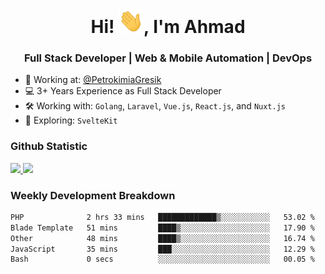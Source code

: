<h1 align="center">Hi! <img src="https://raw.githubusercontent.com/ABSphreak/ABSphreak/master/gifs/Hi.gif" width="40px" />, I'm Ahmad</h1>

<h3 align="center">Full Stack Developer | Web & Mobile Automation | DevOps </h3>

- 🏢 Working at: [@PetrokimiaGresik](https://petrokimia-gresik.com)  
- 💻 3+ Years Experience as Full Stack Developer  
- 🛠️ Working with: `Golang`, `Laravel`, `Vue.js`, `React.js`, and `Nuxt.js`  
- 🔭 Exploring: `SvelteKit`

  
### Github Statistic
<p align="left">
<a href="https://github.com/ahmadlaiq97">
  <img height="180em" src="https://github-readme-stats-eight-theta.vercel.app/api?username=ahmadlaiq&show_icons=true&theme=algolia&include_all_commits=true&count_private=true"/>
  <img height="180em" src="https://github-readme-stats-eight-theta.vercel.app/api/top-langs/?username=ahmadlaiq&layout=compact&langs_count=8&theme=algolia"/>
</a>
</p>


### Weekly Development Breakdown
<!--START_SECTION:waka-->

```txt
PHP              2 hrs 33 mins   █████████████▒░░░░░░░░░░░   53.02 %
Blade Template   51 mins         ████▒░░░░░░░░░░░░░░░░░░░░   17.90 %
Other            48 mins         ████▒░░░░░░░░░░░░░░░░░░░░   16.74 %
JavaScript       35 mins         ███░░░░░░░░░░░░░░░░░░░░░░   12.29 %
Bash             0 secs          ░░░░░░░░░░░░░░░░░░░░░░░░░   00.05 %
```

<!--END_SECTION:waka-->
